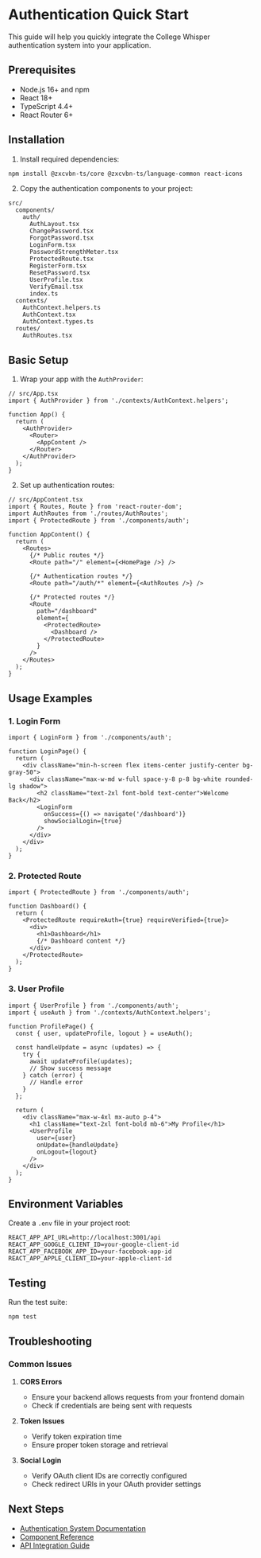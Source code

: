 # Authentication Quick Start

This guide will help you quickly integrate the College Whisper authentication system into your application.

## Prerequisites

- Node.js 16+ and npm
- React 18+
- TypeScript 4.4+
- React Router 6+

## Installation

1. Install required dependencies:

```bash
npm install @zxcvbn-ts/core @zxcvbn-ts/language-common react-icons
```

2. Copy the authentication components to your project:

```
src/
  components/
    auth/
      AuthLayout.tsx
      ChangePassword.tsx
      ForgotPassword.tsx
      LoginForm.tsx
      PasswordStrengthMeter.tsx
      ProtectedRoute.tsx
      RegisterForm.tsx
      ResetPassword.tsx
      UserProfile.tsx
      VerifyEmail.tsx
      index.ts
  contexts/
    AuthContext.helpers.ts
    AuthContext.tsx
    AuthContext.types.ts
  routes/
    AuthRoutes.tsx
```

## Basic Setup

1. Wrap your app with the `AuthProvider`:

```tsx
// src/App.tsx
import { AuthProvider } from './contexts/AuthContext.helpers';

function App() {
  return (
    <AuthProvider>
      <Router>
        <AppContent />
      </Router>
    </AuthProvider>
  );
}
```

2. Set up authentication routes:

```tsx
// src/AppContent.tsx
import { Routes, Route } from 'react-router-dom';
import AuthRoutes from './routes/AuthRoutes';
import { ProtectedRoute } from './components/auth';

function AppContent() {
  return (
    <Routes>
      {/* Public routes */}
      <Route path="/" element={<HomePage />} />
      
      {/* Authentication routes */}
      <Route path="/auth/*" element={<AuthRoutes />} />
      
      {/* Protected routes */}
      <Route
        path="/dashboard"
        element={
          <ProtectedRoute>
            <Dashboard />
          </ProtectedRoute>
        }
      />
    </Routes>
  );
}
```

## Usage Examples

### 1. Login Form

```tsx
import { LoginForm } from './components/auth';

function LoginPage() {
  return (
    <div className="min-h-screen flex items-center justify-center bg-gray-50">
      <div className="max-w-md w-full space-y-8 p-8 bg-white rounded-lg shadow">
        <h2 className="text-2xl font-bold text-center">Welcome Back</h2>
        <LoginForm 
          onSuccess={() => navigate('/dashboard')}
          showSocialLogin={true}
        />
      </div>
    </div>
  );
}
```

### 2. Protected Route

```tsx
import { ProtectedRoute } from './components/auth';

function Dashboard() {
  return (
    <ProtectedRoute requireAuth={true} requireVerified={true}>
      <div>
        <h1>Dashboard</h1>
        {/* Dashboard content */}
      </div>
    </ProtectedRoute>
  );
}
```

### 3. User Profile

```tsx
import { UserProfile } from './components/auth';
import { useAuth } from './contexts/AuthContext.helpers';

function ProfilePage() {
  const { user, updateProfile, logout } = useAuth();
  
  const handleUpdate = async (updates) => {
    try {
      await updateProfile(updates);
      // Show success message
    } catch (error) {
      // Handle error
    }
  };

  return (
    <div className="max-w-4xl mx-auto p-4">
      <h1 className="text-2xl font-bold mb-6">My Profile</h1>
      <UserProfile 
        user={user}
        onUpdate={handleUpdate}
        onLogout={logout}
      />
    </div>
  );
}
```

## Environment Variables

Create a `.env` file in your project root:

```env
REACT_APP_API_URL=http://localhost:3001/api
REACT_APP_GOOGLE_CLIENT_ID=your-google-client-id
REACT_APP_FACEBOOK_APP_ID=your-facebook-app-id
REACT_APP_APPLE_CLIENT_ID=your-apple-client-id
```

## Testing

Run the test suite:

```bash
npm test
```

## Troubleshooting

### Common Issues

1. **CORS Errors**
   - Ensure your backend allows requests from your frontend domain
   - Check if credentials are being sent with requests

2. **Token Issues**
   - Verify token expiration time
   - Ensure proper token storage and retrieval

3. **Social Login**
   - Verify OAuth client IDs are correctly configured
   - Check redirect URIs in your OAuth provider settings

## Next Steps

- [Authentication System Documentation](./AUTHENTICATION.md)
- [Component Reference](./AUTH-COMPONENTS.md)
- [API Integration Guide](./API-INTEGRATION.md)
